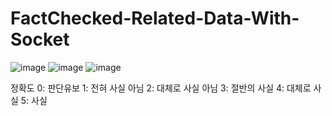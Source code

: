 # FactChecked-Related-Data-With-Socket
![image](https://user-images.githubusercontent.com/45021330/108589217-c1e67680-73a0-11eb-9c7c-d5e3cffd4811.png)
![image](https://user-images.githubusercontent.com/45021330/108589270-feb26d80-73a0-11eb-931b-996e350c85bd.png)
![image](https://user-images.githubusercontent.com/45021330/108589172-7fbd3500-73a0-11eb-99ef-3c1c74173b91.png)


정확도
0: 판단유보   1: 전혀 사실 아님   2: 대체로 사실 아님  3: 절반의 사실   4: 대체로 사실 5: 사실
